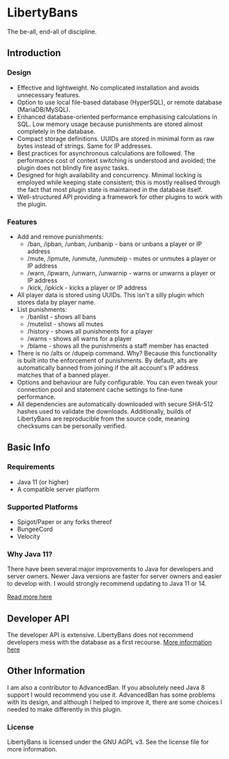 # LibertyBans
The be-all, end-all of discipline.

## Introduction

### Design

* Effective and lightweight. No complicated installation and avoids unnecessary features.
* Option to use local file-based database (HyperSQL), or remote database (MariaDB/MySQL).
* Enhanced database-oriented performance emphasising calculations in SQL. Low memory usage because punishments are stored almost completely in the database.
* Compact storage definitions. UUIDs are stored in minimal form as raw bytes instead of strings. Same for IP addresses.
* Best practices for asynchronous calculations are followed. The performance cost of context switching is understood and avoided; the plugin does not blindly fire async tasks.
* Designed for high availability and concurrency. Minimal locking is employed while keeping state consistent; this is mostly realised through the fact that most plugin state is maintained in the database itself.
* Well-structured API providing a framework for other plugins to work with the plugin.

### Features

* Add and remove punishments:
    * /ban, /ipban, /unban, /unbanip - bans or unbans a player or IP address
    * /mute, /ipmute, /unmute, /unmuteip - mutes or unmutes a player or IP address
    * /warn, /ipwarn, /unwarn, /unwarnip - warns or unwarns a player or IP address
    * /kick, /ipkick - kicks a player or IP address
* All player data is stored using UUIDs. This isn't a silly plugin which stores data by player name.
* List punishments:
    * /banlist - shows all bans
    * /mutelist - shows all mutes
    * /history <player> - shows all punishments for a player
    * /warns <player> - shows all warns for a player
    * /blame <player> - shows all the punishments a staff member has enacted
* There is no /alts or /dupeip command. Why? Because this functionality is built into the enforcement of punishments. By default, alts are automatically banned from joining if the alt account's IP address matches that of a banned player.
* Options and behaviour are fully configurable. You can even tweak your connection pool and statement cache settings to fine-tune performance.
* All dependencies are automatically downloaded with secure SHA-512 hashes used to validate the downloads. Additionally, builds of LibertyBans are reproducible from the source code, meaning checksums can be personally verified.

## Basic Info

### Requirements

* Java 11 (or higher)
* A compatible server platform

### Supported Platforms

* Spigot/Paper or any forks thereof
* BungeeCord
* Velocity

### Why Java 11?

There have been several major improvements to Java for developers and server owners. Newer Java versions are faster for server owners and easier to develop with. I would strongly recommend updating to Java 11 or 14.

[Read more here](https://github.com/A248/LibertyBans/wiki/Why-Java-11%3F)

## Developer API

The developer API is extensive. LibertyBans does not recommend developers mess with the database as a first recourse. [More information here](https://github.com/A248/LibertyBans/wiki/Developer-API)

## Other Information

I am also a contributor to AdvancedBan. If you absolutely need Java 8 support I would recommend you use it. AdvancedBan has some problems with its design, and although I helped to improve it, there are some choices I needed to make differently in this plugin.

### License

LibertyBans is licensed under the GNU AGPL v3. See the license file for more information.
